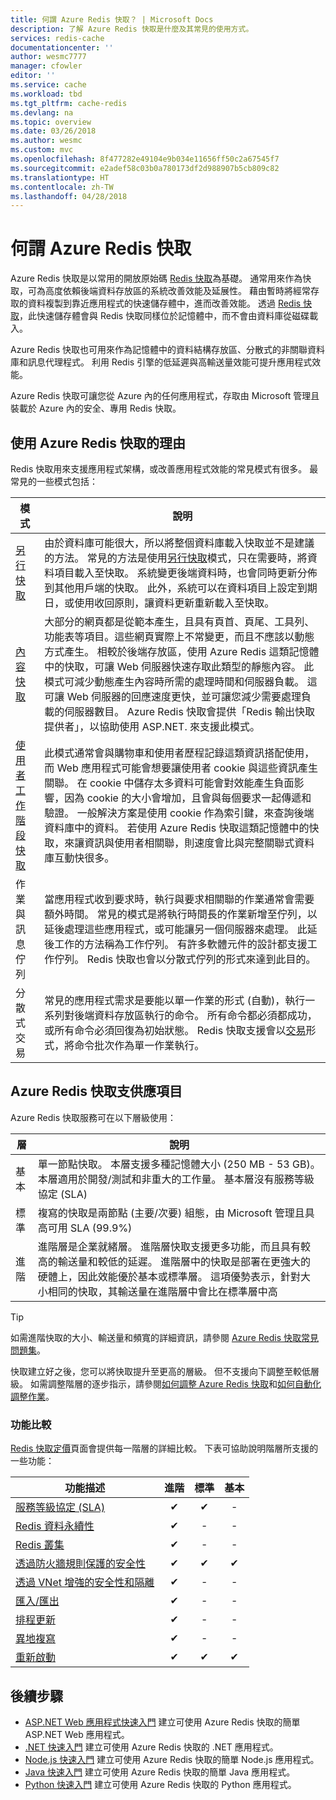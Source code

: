 ```yaml
---
title: 何謂 Azure Redis 快取？ | Microsoft Docs
description: 了解 Azure Redis 快取是什麼及其常見的使用方式。
services: redis-cache
documentationcenter: ''
author: wesmc7777
manager: cfowler
editor: ''
ms.service: cache
ms.workload: tbd
ms.tgt_pltfrm: cache-redis
ms.devlang: na
ms.topic: overview
ms.date: 03/26/2018
ms.author: wesmc
ms.custom: mvc
ms.openlocfilehash: 8f477282e49104e9b034e11656ff50c2a67545f7
ms.sourcegitcommit: e2adef58c03b0a780173df2d988907b5cb809c82
ms.translationtype: HT
ms.contentlocale: zh-TW
ms.lasthandoff: 04/28/2018
---
```

# <a name="what-is-azure-redis-cache"></a>何謂 Azure Redis 快取

Azure Redis 快取是以常用的開放原始碼 [Redis 快取](https://redis.io/)為基礎。 通常用來作為快取，可為高度依賴後端資料存放區的系統改善效能及延展性。 藉由暫時將經常存取的資料複製到靠近應用程式的快速儲存體中，進而改善效能。 透過 [Redis 快取](https://redis.io/)，此快速儲存體會與 Redis 快取同樣位於記憶體中，而不會由資料庫從磁碟載入。

Azure Redis 快取也可用來作為記憶體中的資料結構存放區、分散式的非關聯資料庫和訊息代理程式。 利用 Redis 引擎的低延遲與高輸送量效能可提升應用程式效能。

Azure Redis 快取可讓您從 Azure 內的任何應用程式，存取由 Microsoft 管理且裝載於 Azure 內的安全、專用 Redis 快取。

## <a name="why-use-azure-redis-cache"></a>使用 Azure Redis 快取的理由

Redis 快取用來支援應用程式架構，或改善應用程式效能的常見模式有很多。 最常見的一些模式包括：

| 模式      | 說明                                        |
| ------------ | -------------------------------------------------- |
| [另行快取](cache-web-app-cache-aside-leaderboard.md) | 由於資料庫可能很大，所以將整個資料庫載入快取並不是建議的方法。 常見的方法是使用[另行快取](https://docs.microsoft.com/azure/architecture/patterns/cache-aside)模式，只在需要時，將資料項目載入至快取。 系統變更後端資料時，也會同時更新分佈到其他用戶端的快取。 此外，系統可以在資料項目上設定到期日，或使用收回原則，讓資料更新重新載入至快取。|
| [內容快取](cache-aspnet-output-cache-provider.md) | 大部分的網頁都是從範本產生，且具有頁首、頁尾、工具列、功能表等項目。這些網頁實際上不常變更，而且不應該以動態方式產生。 相較於後端存放區，使用 Azure Redis 這類記憶體中的快取，可讓 Web 伺服器快速存取此類型的靜態內容。 此模式可減少動態產生內容時所需的處理時間和伺服器負載。 這可讓 Web 伺服器的回應速度更快，並可讓您減少需要處理負載的伺服器數目。 Azure Redis 快取會提供「Redis 輸出快取提供者」，以協助使用 ASP.NET. 來支援此模式。|
| [使用者工作階段快取](cache-aspnet-session-state-provider.md) | 此模式通常會與購物車和使用者歷程記錄這類資訊搭配使用，而 Web 應用程式可能會想要讓使用者 cookie 與這些資訊產生關聯。 在 cookie 中儲存太多資料可能會對效能產生負面影響，因為 cookie 的大小會增加，且會與每個要求一起傳遞和驗證。 一般解決方案是使用 cookie 作為索引鍵，來查詢後端資料庫中的資料。 若使用 Azure Redis 快取這類記憶體中的快取，來讓資訊與使用者相關聯，則速度會比與完整關聯式資料庫互動快很多。 |
| 作業與訊息佇列 | 當應用程式收到要求時，執行與要求相關聯的作業通常會需要額外時間。 常見的模式是將執行時間長的作業新增至佇列，以延後處理這些應用程式，或可能讓另一個伺服器來處理。 此延後工作的方法稱為工作佇列。 有許多軟體元件的設計都支援工作佇列。 Redis 快取也會以分散式佇列的形式來達到此目的。|
| 分散式交易 | 常見的應用程式需求是要能以單一作業的形式 (自動)，執行一系列對後端資料存放區執行的命令。 所有命令都必須都成功，或所有命令必須回復為初始狀態。 Redis 快取支援會以[交易](https://redis.io/topics/transactions)形式，將命令批次作為單一作業執行。 |

## <a name="azure-redis-cache-offerings"></a>Azure Redis 快取支供應項目

Azure Redis 快取服務可在以下層級使用：

| 層 | 說明 |
|---|---|
基本 | 單一節點快取。 本層支援多種記憶體大小 (250 MB - 53 GB)。 本層適用於開發/測試和非重大的工作量。 基本層沒有服務等級協定 (SLA) |
| 標準 | 複寫的快取是兩節點 (主要/次要) 組態，由 Microsoft 管理且具高可用 SLA (99.9%) |
| 進階 | 進階層是企業就緒層。 進階層快取支援更多功能，而且具有較高的輸送量和較低的延遲。 進階層中的快取是部署在更強大的硬體上，因此效能優於基本或標準層。 這項優勢表示，針對大小相同的快取，其輸送量在進階層中會比在標準層中高 |

> [!TIP]
> 如需進階快取的大小、輸送量和頻寬的詳細資訊，請參閱 [Azure Redis 快取常見問題集](cache-faq.md#what-redis-cache-offering-and-size-should-i-use)。
>

快取建立好之後，您可以將快取提升至更高的層級。 但不支援向下調整至較低層級。 如需調整階層的逐步指示，請參閱[如何調整 Azure Redis 快取](cache-how-to-scale.md)和[如何自動化調整作業](cache-how-to-scale.md#how-to-automate-a-scaling-operation)。

### <a name="feature-comparision"></a>功能比較

[Redis 快取定價](https://azure.microsoft.com/pricing/details/cache/)頁面會提供每一階層的詳細比較。 下表可協助說明階層所支援的一些功能：

| 功能描述 | 進階 | 標準 | 基本 |
| ------------------- | :-----: | :------: | :---: |
| [服務等級協定 (SLA)](https://azure.microsoft.com/support/legal/sla/cache/v1_0/) |✔|✔|-|
| [Redis 資料永續性](cache-how-to-premium-persistence.md) |✔|-|-|
| [Redis 叢集](cache-how-to-premium-clustering.md) |✔|-|-|
| [透過防火牆規則保護的安全性](cache-configure.md#firewall) |✔|✔|✔|
| [透過 VNet 增強的安全性和隔離](cache-how-to-premium-vnet.md) |✔|-|-|
| [匯入/匯出](cache-how-to-import-export-data.md) |✔|-|-|
| [排程更新](cache-administration.md#schedule-updates) |✔|-|-|
| [異地複寫](cache-how-to-geo-replication.md) |✔|-|-|
| [重新啟動](cache-administration.md#reboot) |✔|✔|✔|

## <a name="next-steps"></a>後續步驟

* [ASP.NET Web 應用程式快速入門](cache-web-app-howto.md) 建立可使用 Azure Redis 快取的簡單 ASP.NET Web 應用程式。
* [.NET 快速入門](cache-dotnet-how-to-use-azure-redis-cache.md) 建立可使用 Azure Redis 快取的 .NET 應用程式。
* [Node.js 快速入門](cache-nodejs-get-started.md) 建立可使用 Azure Redis 快取的簡單 Node.js 應用程式。
* [Java 快速入門](cache-java-get-started.md) 建立可使用 Azure Redis 快取的簡單 Java 應用程式。
* [Python 快速入門](cache-python-get-started.md) 建立可使用 Azure Redis 快取的 Python 應用程式。
